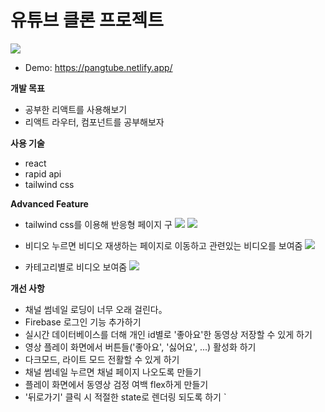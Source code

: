 # 유튜브 클론 프로젝트

![](https://i.imgur.com/fZmjgIb.jpg)

- Demo: https://pangtube.netlify.app/

**개발 목표**

- 공부한 리액트를 사용해보기
- 리액트 라우터, 컴포넌트를 공부해보자

**사용 기술**

- react
- rapid api
- tailwind css

**Advanced Feature**

- tailwind css를 이용해 반응형 페이지 구
  ![](https://i.imgur.com/3cF6Zpi.png)
  ![](https://i.imgur.com/H5g7lE2.png)

- 비디오 누르면 비디오 재생하는 페이지로 이동하고 관련있는 비디오를 보여줌
  ![](https://i.imgur.com/vCNrocS.png)

- 카테고리별로 비디오 보여줌
  ![](https://i.imgur.com/D7A7uZW.png)

**개선 사항**

- 채널 썸네일 로딩이 너무 오래 걸린다。
- Firebase 로그인 기능 추가하기
- 실시간 데이터베이스를 더해 개인 id별로 '좋아요'한 동영상 저장할 수 있게 하기
- 영상 플레이 화면에서 버튼들('좋아요', '싫어요', ...) 활성화 하기
- 다크모드, 라이트 모드 전활할 수 있게 하기
- 채널 썸네일 누르면 채널 페이지 나오도록 만들기
- 플레이 화면에서 동영상 검정 여백 flex하게 만들기
- '뒤로가기' 클릭 시 적절한 state로 렌더링 되도록 하기
  `

